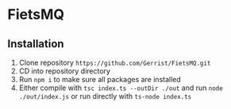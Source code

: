# FietsMQ
## Installation
1. Clone repository `https://github.com/Gerrist/FietsMQ.git`
2. CD into repository directory
3. Run `npm i` to make sure all packages are installed
4. Either compile with `tsc index.ts --outDir ./out` and run `node ./out/index.js` or run directly with `ts-node index.ts`